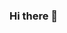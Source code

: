 ### Hi there 👋

<!--![Top Langs](https://github-readme-stats.vercel.app/api/top-langs/?username=jppoamaral&layout=compact&theme=dracula)-->

<!--
**jppoamaral/jppoamaral** is a ✨ _special_ ✨ repository because its `README.md` (this file) appears on your GitHub profile.

Here are some ideas to get you started:

- 🔭 I’m currently working on ...
- 🌱 I’m currently learning ...
- 👯 I’m looking to collaborate on ...
- 🤔 I’m looking for help with ...
- 💬 Ask me about ...
- 📫 How to reach me: ...
- 😄 Pronouns: ...
- ⚡ Fun fact: ...
-->
